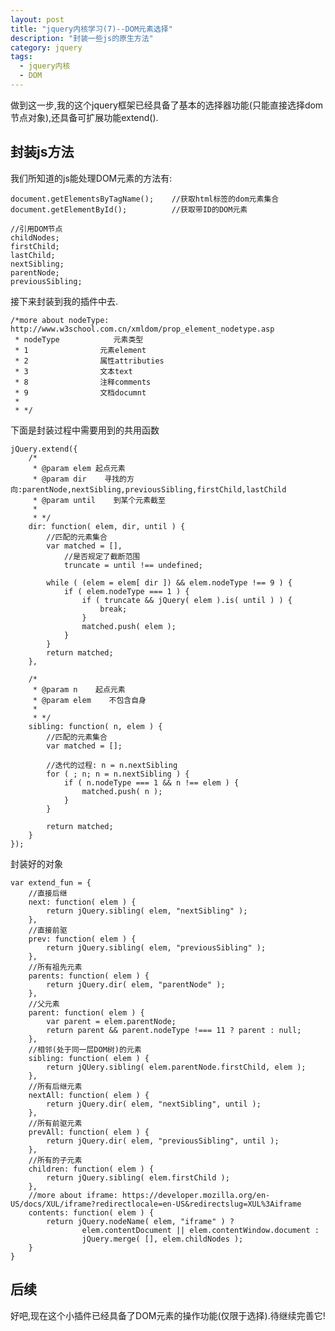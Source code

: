 ```yaml
---
layout: post
title: "jquery内核学习(7)--DOM元素选择"
description: "封装一些js的原生方法"
category: jquery
tags:
  - jquery内核
  - DOM
---
```


做到这一步,我的这个jquery框架已经具备了基本的选择器功能(只能直接选择dom节点对象),还具备可扩展功能extend().

## 封装js方法

我们所知道的js能处理DOM元素的方法有:

    document.getElementsByTagName();    //获取html标签的dom元素集合
    document.getElementById();          //获取带ID的DOM元素

    //引用DOM节点
    childNodes;
    firstChild;
    lastChild;
    nextSibling;
    parentNode;
    previousSibling;

接下来封装到我的插件中去.

    /*more about nodeType: http://www.w3school.com.cn/xmldom/prop_element_nodetype.asp
     * nodeType            元素类型
     * 1                元素element
     * 2                属性attributies
     * 3                文本text
     * 8                注释comments
     * 9                文档documnt
     *
     * */
<!--more--> 

下面是封装过程中需要用到的共用函数

    jQuery.extend({
        /*
         * @param elem 起点元素
         * @param dir    寻找的方向:parentNode,nextSibling,previousSibling,firstChild,lastChild
         * @param until    到某个元素截至
         *
         * */
        dir: function( elem, dir, until ) {
            //匹配的元素集合
            var matched = [],
                //是否规定了截断范围
                truncate = until !== undefined;

            while ( (elem = elem[ dir ]) && elem.nodeType !== 9 ) {
                if ( elem.nodeType === 1 ) {
                    if ( truncate && jQuery( elem ).is( until ) ) {
                        break;
                    }
                    matched.push( elem );
                }
            }
            return matched;
        },

        /*
         * @param n    起点元素
         * @param elem    不包含自身
         *
         * */
        sibling: function( n, elem ) {
            //匹配的元素集合
            var matched = [];

            //迭代的过程: n = n.nextSibling
            for ( ; n; n = n.nextSibling ) {
                if ( n.nodeType === 1 && n !== elem ) {
                    matched.push( n );
                }
            }

            return matched;
        }
    });

封装好的对象

    var extend_fun = {
        //直接后继
        next: function( elem ) {
            return jQuery.sibling( elem, "nextSibling" );
        },
        //直接前驱
        prev: function( elem ) {
            return jQuery.sibling( elem, "previousSibling" );
        },
        //所有祖先元素
        parents: function( elem ) {
            return jQuery.dir( elem, "parentNode" );
        },
        //父元素
        parent: function( elem ) {
            var parent = elem.parentNode;
            return parent && parent.nodeType !=== 11 ? parent : null;
        },
        //相邻(处于同一层DOM树)的元素
        sibling: function( elem ) {
            return jQUery.sibling( elem.parentNode.firstChild, elem );
        },
        //所有后继元素
        nextAll: function( elem ) {
            return jQuery.dir( elem, "nextSibling", until );
        },
        //所有前驱元素
        prevAll: function( elem ) {
            return jQuery.dir( elem, "previousSibling", until );
        },
        //所有的子元素
        children: function( elem ) {
            return jQuery.sibling( elem.firstChild );
        },
        //more about iframe: https://developer.mozilla.org/en-US/docs/XUL/iframe?redirectlocale=en-US&redirectslug=XUL%3Aiframe
        contents: function( elem ) {
            return jQuery.nodeName( elem, "iframe" ) ?
                    elem.contentDocument || elem.contentWindow.document :
                    jQuery.merge( [], elem.childNodes );
        }
    }

## 后续

好吧,现在这个小插件已经具备了DOM元素的操作功能(仅限于选择).待继续完善它!
